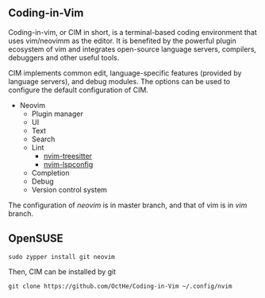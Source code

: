 ## Coding-in-Vim

Coding-in-vim, or CIM in short, is a terminal-based coding environment that uses vim/neovimm as the editor.
It is benefited by the powerful plugin ecosystem of vim and integrates open-source language servers, compilers, debuggers and other useful tools.

CIM implements common edit, language-specific features (provided by language servers), and debug modules.
The options can be used to configure the default configuration of CIM.

- Neovim
    - Plugin manager
    - UI
    - Text
    - Search
    - Lint
        - [nvim-treesitter](https://github.com/nvim-treesitter/nvim-treesitter)
        - [nvim-lspconfig](https://github.com/neovim/nvim-lspconfig)
    - Completion
    - Debug
    - Version control system

The configuration of *neovim* is in master branch, and that of vim is in *vim* branch.

## OpenSUSE

    sudo zypper install git neovim

Then, CIM can be installed by git

    git clone https://github.com/OctHe/Coding-in-Vim ~/.config/nvim

